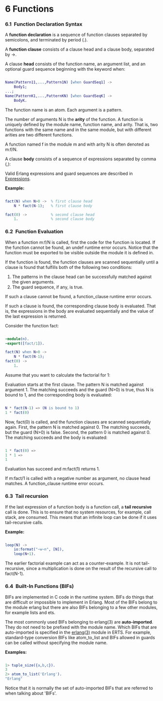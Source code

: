 
# 6 Functions

<!--#function-declaration-syntax#-->
### 6.1  Function Declaration Syntax


A **function declaration** is a sequence of function
 clauses separated by semicolons, and terminated by period (.).


A **function clause** consists of a clause head and a
 clause body, separated by ->.


A clause **head** consists of the function name, an
 argument list, and an optional guard sequence
 beginning with the keyword when:



```erlang

Name(Pattern11,...,Pattern1N) [when GuardSeq1] ->
    Body1;
...;
Name(PatternK1,...,PatternKN) [when GuardSeqK] ->
    BodyK.
```

The function name is an atom. Each argument is a pattern.


The number of arguments N is the **arity** of
 the function. A function is uniquely defined by the module name,
 function name, and arity. That is, two functions with the same
 name and in the same module, but with different arities are two
 different functions.


A function named f in the module m and with arity
 N is often denoted as m:f/N.


A clause **body** consists of a sequence of expressions
 separated by comma (,):


Valid Erlang expressions and guard sequences are described in
 [Expressions](https://www.erlang.org/expressions.html).


**Example:**



```erlang

fact(N) when N>0 ->  % first clause head
    N * fact(N-1);   % first clause body

fact(0) ->           % second clause head
    1.               % second clause body
```

<!--#function-evaluation#-->
### 6.2  Function Evaluation


When a function m:f/N is called, first the code for
 the function is located. If the function cannot be found, an
 undef runtime error occurs. Notice that the function
 must be exported to be visible outside the module it is defined
 in.


If the function is found, the function clauses are scanned
 sequentially until a clause is found that fulfills both of
 the following two conditions:


1. The patterns in the clause head can be successfully
 matched against the given arguments.
2. The guard sequence, if any, is true.


If such a clause cannot be found, a function_clause
 runtime error occurs.


If such a clause is found, the corresponding clause body is
 evaluated. That is, the expressions in the body are evaluated
 sequentially and the value of the last expression is returned.


Consider the function fact:



```erlang

-module(m).
-export([fact/1]).

fact(N) when N>0 ->
    N * fact(N-1);
fact(0) ->
    1.
```

Assume that you want to calculate the factorial for 1:


Evaluation starts at the first clause. The pattern N is
 matched against argument 1. The matching succeeds and
 the guard (N>0) is true, thus N is bound to 1, and
 the corresponding body is evaluated:



```erlang

N * fact(N-1) => (N is bound to 1)
1 * fact(0)
```

Now, fact(0) is called, and the function clauses are
 scanned sequentially again. First, the pattern N is
 matched against 0. The matching succeeds, but the guard
 (N>0) is false. Second, the pattern 0 is matched against
 0. The matching succeeds and the body is evaluated:



```erlang

1 * fact(0) =>
1 * 1 =>
1
```

Evaluation has succeed and m:fact(1) returns 1.


If m:fact/1 is called with a negative number as
 argument, no clause head matches. A function_clause
 runtime error occurs.

<!--#tail-recursion#-->
### 6.3  Tail recursion


If the last expression of a function body is a function call,
 a **tail recursive** call is done.
 This is to ensure that no system
 resources, for example, call stack, are consumed. This means
 that an infinite loop can be done if it uses tail-recursive
 calls.


**Example:**



```erlang

loop(N) ->
    io:format("~w~n", [N]),
    loop(N+1).
```

The earlier factorial example can act as a counter-example.
 It is not tail-recursive, since a multiplication is done
 on the result of the recursive call to fact(N-1).

<!--#built-in-functions--bifs#-->
### 6.4  Built-In Functions (BIFs)


BIFs are implemented in C code in
 the runtime system. BIFs do things that are difficult or impossible
 to implement in Erlang. Most of the BIFs belong
 to the module erlang but there are also BIFs
 belonging to a few other modules, for example lists and
 ets.


The most commonly used BIFs belonging to erlang(3) are
 **auto-imported**. They do not need to be prefixed with
 the module name. Which BIFs that are auto-imported is specified in the
 [erlang(3)](https://www.erlang.org/../man/erlang.html) module in ERTS.
 For example, standard-type conversion BIFs like
 atom_to_list and BIFs allowed in guards can be called
 without specifying the module name.


**Examples:**



```erlang

1> tuple_size({a,b,c}).
3
2> atom_to_list('Erlang').
"Erlang"
```

Notice that it is normally the set of auto-imported BIFs
 that are referred to when talking about 'BIFs'.







